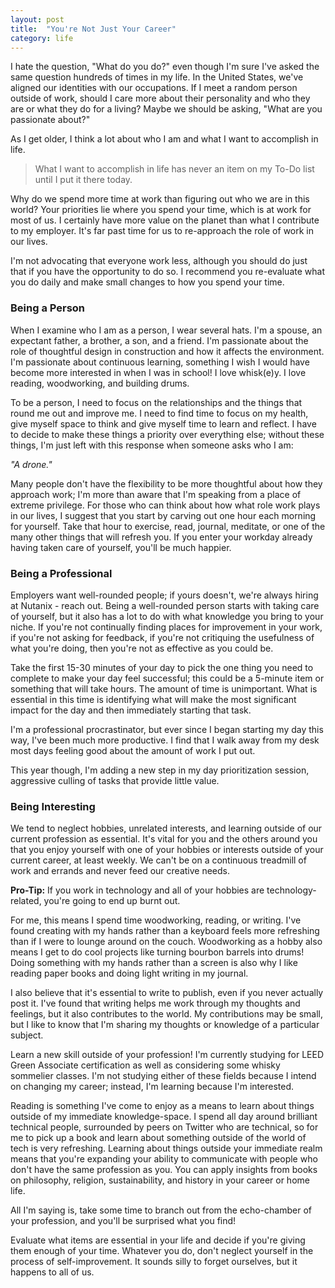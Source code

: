 ```yaml
---
layout: post
title:  "You're Not Just Your Career"
category: life
---
```


I hate the question, "What do you do?" even though I'm sure I've asked the same question hundreds of times in my life. In the United States, we've aligned our identities with our occupations. If I meet a random person outside of work, should I care more about their personality and who they are or what they do for a living? Maybe we should be asking, "What are you passionate about?"

As I get older, I think a lot about who I am and what I want to accomplish in life. 

> What I want to accomplish in life has never an item on my To-Do list until I put it there today.

Why do we spend more time at work than figuring out who we are in this world? Your priorities lie where you spend your time, which is at work for most of us. I certainly have more value on the planet than what I contribute to my employer. It's far past time for us to re-approach the role of work in our lives. 

I'm not advocating that everyone work less, although you should do just that if you have the opportunity to do so. I recommend you re-evaluate what you do daily and make small changes to how you spend your time.

### Being a Person

When I examine who I am as a person, I wear several hats. I'm a spouse, an expectant father, a brother, a son, and a friend. I'm passionate about the role of thoughtful design in construction and how it affects the environment. I'm passionate about continuous learning, something I wish I would have become more interested in when I was in school! I love whisk(e)y. I love reading, woodworking, and building drums.

To be a person, I need to focus on the relationships and the things that round me out and improve me. I need to find time to focus on my health, give myself space to think and give myself time to learn and reflect. I have to decide to make these things a priority over everything else; without these things, I'm just left with this response when someone asks who I am:

*"A drone."*

Many people don't have the flexibility to be more thoughtful about how they approach work; I'm more than aware that I'm speaking from a place of extreme privilege. For those who can think about how what role work plays in our lives, I suggest that you start by carving out one hour each morning for yourself. Take that hour to exercise, read, journal, meditate, or one of the many other things that will refresh you. If you enter your workday already having taken care of yourself, you'll be much happier.

### Being a Professional

Employers want well-rounded people; if yours doesn't, we're always hiring at Nutanix - reach out. Being a well-rounded person starts with taking care of yourself, but it also has a lot to do with what knowledge you bring to your niche. If you're not continually finding places for improvement in your work, if you're not asking for feedback, if you're not critiquing the usefulness of what you're doing, then you're not as effective as you could be. 

Take the first 15-30 minutes of your day to pick the one thing you need to complete to make your day feel successful; this could be a 5-minute item or something that will take hours. The amount of time is unimportant. What is essential in this time is identifying what will make the most significant impact for the day and then immediately starting that task.

I'm a professional procrastinator, but ever since I began starting my day this way, I've been much more productive. I find that I walk away from my desk most days feeling good about the amount of work I put out. 

This year though, I'm adding a new step in my day prioritization session, aggressive culling of tasks that provide little value. 

### Being Interesting

We tend to neglect hobbies, unrelated interests, and learning outside of our current profession as essential. It's vital for you and the others around you that you enjoy yourself with one of your hobbies or interests outside of your current career, at least weekly. We can't be on a continuous treadmill of work and errands and never feed our creative needs.

**Pro-Tip:** If you work in technology and all of your hobbies are technology-related, you're going to end up burnt out.

For me, this means I spend time woodworking, reading, or writing. I've found creating with my hands rather than a keyboard feels more refreshing than if I were to lounge around on the couch. Woodworking as a hobby also means I get to do cool projects like turning bourbon barrels into drums! Doing something with my hands rather than a screen is also why I like reading paper books and doing light writing in my journal.

I also believe that it's essential to write to publish, even if you never actually post it. I've found that writing helps me work through my thoughts and feelings, but it also contributes to the world. My contributions may be small, but I like to know that I'm sharing my thoughts or knowledge of a particular subject.

Learn a new skill outside of your profession! I'm currently studying for LEED Green Associate certification as well as considering some whisky sommelier classes. I'm not studying either of these fields because I intend on changing my career; instead, I'm learning because I'm interested.

Reading is something I've come to enjoy as a means to learn about things outside of my immediate knowledge-space. I spend all day around brilliant technical people, surrounded by peers on Twitter who are technical, so for me to pick up a book and learn about something outside of the world of tech is very refreshing. Learning about things outside your immediate realm means that you're expanding your ability to communicate with people who don't have the same profession as you. You can apply insights from books on philosophy, religion, sustainability, and history in your career or home life. 

All I'm saying is, take some time to branch out from the echo-chamber of your profession, and you'll be surprised what you find! 

Evaluate what items are essential in your life and decide if you're giving them enough of your time. Whatever you do, don't neglect yourself in the process of self-improvement. It sounds silly to forget ourselves, but it happens to all of us. 